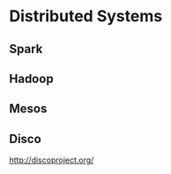 Distributed Systems
===================

Spark
-----

Hadoop
------

Mesos
-----

Disco
-----
http://discoproject.org/  